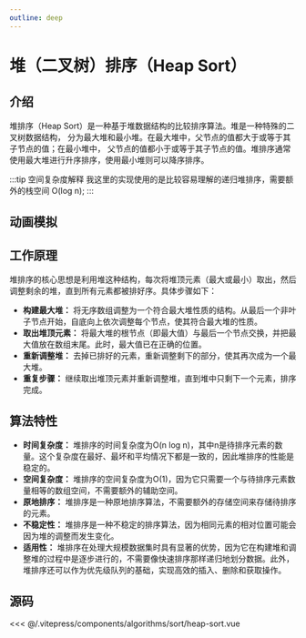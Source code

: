 ```yaml
---
outline: deep
---
```


<script setup>
import HeapSort from "../../.vitepress/components/algorithms/sort/heap-sort.vue";
</script>

# 堆（二叉树）排序（Heap Sort）

## 介绍 

堆排序（Heap Sort）是一种基于堆数据结构的比较排序算法。堆是一种特殊的二叉树数据结构，
分为最大堆和最小堆。在最大堆中，父节点的值都大于或等于其子节点的值；在最小堆中，
父节点的值都小于或等于其子节点的值。堆排序通常使用最大堆进行升序排序，使用最小堆则可以降序排序。

:::tip 空间复杂度解释
我这里的实现使用的是比较容易理解的递归堆排序，需要额外的栈空间 O(log n);
:::

## 动画模拟

<div class="mtb-md">
<ClientOnly>
<HeapSort />
</ClientOnly>
</div>

## 工作原理

堆排序的核心思想是利用堆这种结构，每次将堆顶元素（最大或最小）取出，然后调整剩余的堆，直到所有元素都被排好序。具体步骤如下：

- **构建最大堆：** 将无序数组调整为一个符合最大堆性质的结构。从最后一个非叶子节点开始，自底向上依次调整每个节点，使其符合最大堆的性质。
- **取出堆顶元素：** 将最大堆的根节点（即最大值）与最后一个节点交换，并把最大值放在数组末尾。此时，最大值已在正确的位置。
- **重新调整堆：** 去掉已排好的元素，重新调整剩下的部分，使其再次成为一个最大堆。
- **重复步骤：** 继续取出堆顶元素并重新调整堆，直到堆中只剩下一个元素，排序完成。


## 算法特性

- **时间复杂度：** 堆排序的时间复杂度为O(n log n)，其中n是待排序元素的数量。这个复杂度在最好、最坏和平均情况下都是一致的，因此堆排序的性能是稳定的。
- **空间复杂度：** 堆排序的空间复杂度为O(1)，因为它只需要一个与待排序元素数量相等的数组空间，不需要额外的辅助空间。
- **原地排序：** 堆排序是一种原地排序算法，不需要额外的存储空间来存储待排序的元素。
- **不稳定性：** 堆排序是一种不稳定的排序算法，因为相同元素的相对位置可能会因为堆的调整而发生变化。
- **适用性：** 堆排序在处理大规模数据集时具有显著的优势，因为它在构建堆和调整堆的过程中是逐步进行的，不需要像快速排序那样递归地划分数据。此外，堆排序还可以作为优先级队列的基础，实现高效的插入、删除和获取操作。

## 源码

<<< @/.vitepress/components/algorithms/sort/heap-sort.vue

